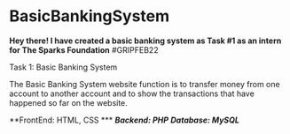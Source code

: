 # BasicBankingSystem
**Hey there! I have created a basic banking system as Task #1 as an intern for The Sparks Foundation**
#GRIPFEB22

Task 1: Basic Banking System

The Basic Banking System website function is to transfer money from one account to another account and to show the transactions that have happened so far on the website.

**FrontEnd: HTML, CSS ***
***Backend: PHP***
***Database: MySQL***
      
